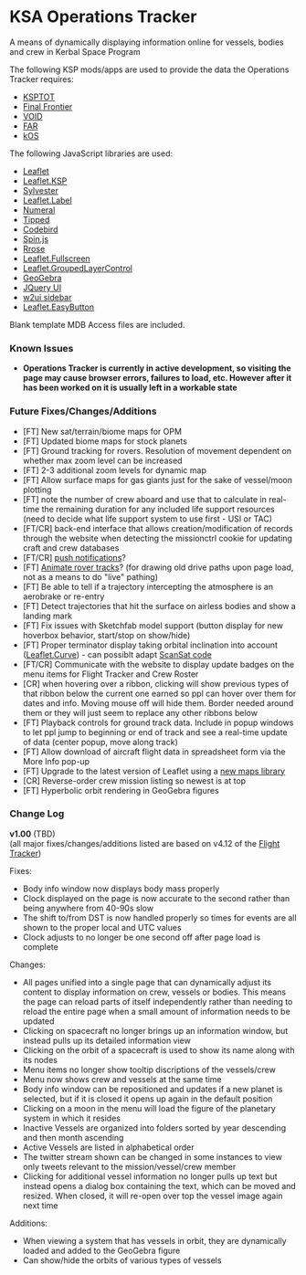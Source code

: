 # KSA Operations Tracker
A means of dynamically displaying information online for vessels, bodies and crew in Kerbal Space Program

The following KSP mods/apps are used to provide the data the Operations Tracker requires:

* [KSPTOT](http://forum.kerbalspaceprogram.com/threads/36476-WIN-KSP-Trajectory-Optimization-Tool-v0-12-2-Mission-Architect-Update!)
* [Final Frontier](http://forum.kerbalspaceprogram.com/threads/67246)
* [VOID](http://forum.kerbalspaceprogram.com/threads/54533-0-23-VOID-Vessel-Orbital-Informational-Display)
* [FAR](http://forum.kerbalspaceprogram.com/threads/20451-0-23-Ferram-Aerospace-Research-v0-12-5-2-Aero-Fixes-For-Planes-Rockets-1-7-14)
* [kOS](https://github.com/KSP-KOS/KOS)

The following JavaScript libraries are used:

* [Leaflet](http://leafletjs.com/)
* [Leaflet.KSP](https://github.com/saik0/Leaflet.KSP)
* [Sylvester](http://sylvester.jcoglan.com/)
* [Leaflet.Label](https://github.com/Leaflet/Leaflet.label)
* [Numeral](http://numeraljs.com/)
* [Tipped](http://www.tippedjs.com/)
* [Codebird](https://github.com/jublonet/codebird-js)
* [Spin.js](http://fgnass.github.io/spin.js/)
* [Rrose](http://erictheise.github.io/rrose/)
* [Leaflet.Fullscreen](https://github.com/brunob/leaflet.fullscreen)
* [Leaflet.GroupedLayerControl](https://github.com/ismyrnow/Leaflet.groupedlayercontrol)
* [GeoGebra](https://wiki.geogebra.org/en/Reference:JavaScript)
* [JQuery UI](https://jqueryui.com/)
* [w2ui sidebar](http://w2ui.com/web/demo/sidebar)
* [Leaflet.EasyButton](https://github.com/CliffCloud/Leaflet.EasyButton)

Blank template MDB Access files are included.

### Known Issues

- **Operations Tracker is currently in active development, so visiting the page may cause browser errors, failures to load, etc. However after it has been worked on it is usually left in a workable state**

### Future Fixes/Changes/Additions

* [FT] New sat/terrain/biome maps for OPM
* [FT] Updated biome maps for stock planets
* [FT] Ground tracking for rovers. Resolution of movement dependent on whether max zoom level can be increased
* [FT] 2-3 additional zoom levels for dynamic map
* [FT] Allow surface maps for gas giants just for the sake of vessel/moon plotting
* [FT] note the number of crew aboard and use that to calculate in real-time the remaining duration for any included life support resources (need to decide what life support system to use first - USI or TAC)
* [FT/CR] back-end interface that allows creation/modification of records through the website when detecting the missionctrl cookie for updating craft and crew databases
* [FT/CR] [push notifications](https://developer.mozilla.org/en-US/docs/Web/API/Push_API)?
* [FT] [Animate rover tracks](https://github.com/IvanSanchez/Leaflet.Polyline.SnakeAnim)? (for drawing old drive paths upon page load, not as a means to do "live" pathing)
* [FT] Be able to tell if a trajectory intercepting the atmosphere is an aerobrake or re-entry
* [FT] Detect trajectories that hit the surface on airless bodies and show a landing mark
* [FT] Fix issues with Sketchfab model support (button display for new hoverbox behavior, start/stop on show/hide)
* [FT] Proper terminator display taking orbital inclination into account ([Leaflet.Curve](https://github.com/elfalem/Leaflet.curve)) - can possiblt adapt [ScanSat code](https://forum.kerbalspaceprogram.com/index.php?/topic/87351-ksp-130-scansat-v179-dev-version-june-28-2017/&do=findComment&comment=2993781)
* [FT/CR] Communicate with the website to display update badges on the menu items for Flight Tracker and Crew Roster
* [CR] when hovering over a ribbon, clicking will show previous types of that ribbon below the current one earned so ppl can hover over them for dates and info. Moving mouse off will hide them. Border needed around them or they will just seem to replace any other ribbons below
* [FT] Playback controls for ground track data. Include in popup windows to let ppl jump to beginning or end of track and see a real-time update of data (center popup, move along track)
* [FT] Allow download of aircraft flight data in spreadsheet form via the More Info pop-up
* [FT] Upgrade to the latest version of Leaflet using a [new maps library](https://gitlab.com/IvanSanchez/Leaflet.Kerbal)
* [CR] Reverse-order crew mission listing so newest is at top
* [FT] Hyperbolic orbit rendering in GeoGebra figures

### Change Log

**v1.00** (TBD)   
(all major fixes/changes/additions listed are based on v4.12 of the [Flight Tracker](https://github.com/KSAMissionCtrl/FlightTracker#change-log))

Fixes:
  - Body info window now displays body mass properly
  - Clock displayed on the page is now accurate to the second rather than being anywhere from 40-90s slow
  - The shift to/from DST is now handled properly so times for events are all shown to the proper local and UTC values
  - Clock adjusts to no longer be one second off after page load is complete

Changes:
  - All pages unified into a single page that can dynamically adjust its content to display information on crew, vessels or bodies. This means the page can reload parts of itself independently rather than needing to reload the entire page when a small amount of information needs to be updated
  - Clicking on spacecraft no longer brings up an information window, but instead pulls up its detailed information view
  - Clicking on the orbit of a spacecraft is used to show its name along with its nodes
  - Menu items no longer show tooltip discriptions of the vessels/crew
  - Menu now shows crew and vessels at the same time
  - Body info window can be repositioned and updates if a new planet is selected, but if it is closed it opens up again in the default position
  - Clicking on a moon in the menu will load the figure of the planetary system in which it resides
  - Inactive Vessels are organized into folders sorted by year descending and then month ascending
  - Active Vessels are listed in alphabetical order
  - The twitter stream shown can be changed in some instances to view only tweets relevant to the mission/vessel/crew member
  - Clicking for additional vessel information no longer pulls up text but instead opens a dialog box containing the text, which can be moved and resized. When closed, it will re-open over top the vessel image again next time

Additions:
  - When viewing a system that has vessels in orbit, they are dynamically loaded and added to the GeoGebra figure
  - Can show/hide the orbits of various types of vessels

